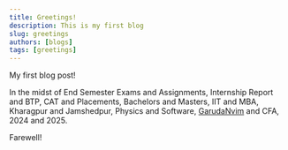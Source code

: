 ```yaml
---
title: Greetings!
description: This is my first blog
slug: greetings
authors: [blogs]
tags: [greetings]
---
```


My first blog post!

<!-- truncate -->

In the midst of End Semester Exams and Assignments, Internship Report and BTP, CAT and Placements, Bachelors and Masters, IIT and MBA, Kharagpur and Jamshedpur, Physics and Software, [GarudaNvim](https://garudanvim.github.io) and CFA, 2024 and 2025.

Farewell!
